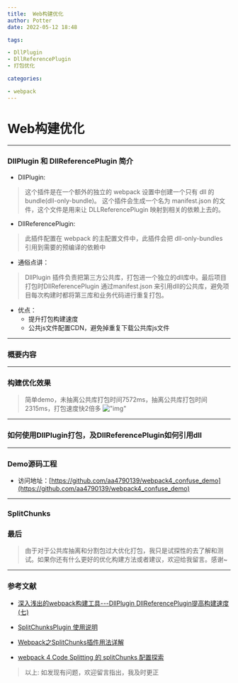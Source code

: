 ```yaml
---
title:  Web构建优化
author: Potter
date: 2022-05-12 18:48

tags:

- DllPlugin
- DllReferencePlugin
- 打包优化

categories:

- webpack
---
```


# Web构建优化


---
### DllPlugin 和 DllReferencePlugin 简介

- DllPlugin:

> 这个插件是在一个额外的独立的 webpack 设置中创建一个只有 dll 的 bundle(dll-only-bundle)。 这个插件会生成一个名为 manifest.json 的文件，这个文件是用来让 DLLReferencePlugin 映射到相关的依赖上去的。

- DllReferencePlugin:

> 此插件配置在 webpack 的主配置文件中，此插件会把 dll-only-bundles 引用到需要的预编译的依赖中

- 通俗点讲：

> DllPlugin 插件负责把第三方公共库，打包进一个独立的dll库中。最后项目打包时DllReferencePlugin 通过manifest.json 来引用dll的公共库，避免项目每次构建时都将第三库和业务代码进行重复打包。

- 优点：
  - 提升打包构建速度
  - 公共js文件配置CDN，避免掉重复下载公共库js文件
---

### 概要内容


---
### 构建优化效果
>
> 简单demo，未抽离公共库打包时间7572ms，抽离公共库打包时间2315ms，打包速度快2倍多
!["img"](https://cdn.jsdelivr.net/gh/aa4790139/BlogPicBed@master//img/20201230131323.png)
---

### 如何使用DllPlugin打包，及DllReferencePlugin如何引用dll


---
### Demo源码工程

- 访问地址：[https://github.com/aa4790139/webpack4_confuse_demo](https://github.com/aa4790139/webpack4_confuse_demo)
---

### SplitChunks


### 最后
>
> 由于对于公共库抽离和分割包过大优化打包，我只是试探性的去了解和测试。如果你还有什么更好的优化构建方法或者建议，欢迎给我留言。感谢~

---

### 参考文献

- [深入浅出的webpack构建工具---DllPlugin DllReferencePlugin提高构建速度(七)](https://www.cnblogs.com/tugenhua0707/p/9520780.html)
- [SplitChunksPlugin 使用说明](https://webpack.docschina.org/plugins/split-chunks-plugin/#optimizationsplitchunks)

- [Webpack之SplitChunks插件用法详解](https://zhuanlan.zhihu.com/p/152097785)
- [webpack 4 Code Splitting 的 splitChunks 配置探索](https://imweb.io/topic/5b66dd601402769b60847149)

> 以上: 如发现有问题，欢迎留言指出，我及时更正
